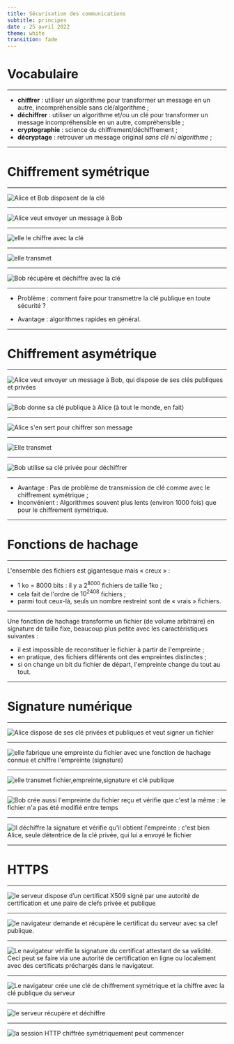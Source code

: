 ```yaml
---
title: Sécurisation des communications
subtitle: principes
date : 25 avril 2022
theme: white
transition: fade
---
```


# Vocabulaire

---

- **chiffrer** : utiliser un algorithme pour transformer un message en un autre, incompréhensible sans clé/algorithme ;
- **déchiffrer** : utiliser un algorithme et/ou un clé pour transformer un message incompréhensible en un autre,
  compréhensible ;
- **cryptographie** : science du chiffrement/déchiffrement ;
- **décryptage** : retrouver un message original *sans clé ni algorithme* ;

---

# Chiffrement symétrique

---

![Alice et Bob disposent de la clé](img/sym00.svg)

---

![Alice veut envoyer un message à Bob](img/sym01.svg)

---

![elle le chiffre avec la clé](img/sym02.svg)

---

![elle transmet ](img/sym03.svg)

---

![Bob récupère et déchiffre avec la clé](img/sym04.svg)

---

- Problème : comment faire pour transmettre la clé publique en toute sécurité ?

- Avantage : algorithmes rapides en général.

---

# Chiffrement asymétrique

---

![Alice veut envoyer un message à Bob, qui dispose de ses clés publiques et privées](img/asym00.svg)

---

![Bob donne sa clé publique à Alice (à tout le monde, en fait)](img/asym01.svg)

---

![Alice s'en sert pour chiffrer son message](img/asym02.svg)

---

![Elle transmet](img/asym03.svg)

---

![Bob utilise sa clé privée pour déchiffrer](img/asym04.svg)


---

- Avantage : Pas de problème de transmission de clé comme avec le chiffrement symétrique ;
- Inconvénient : Algorithmes souvent plus lents (environ 1000 fois) que pour le chiffrement symétrique.

---

# Fonctions de hachage

---

L'ensemble des fichiers est gigantesque mais « creux » :

- 1 ko = 8000 bits : il y a $2^{8000}$ fichiers de taille 1ko ;
- cela fait de l'ordre de $10^{2408}$ fichiers ;
- parmi tout ceux-là, seuls un nombre restreint sont de « vrais » fichiers.

---

Une fonction de hachage transforme un fichier (de volume arbitraire) en signature de taille fixe, beaucoup plus petite
avec les caractéristiques suivantes :

- il est impossible de reconstituer le fichier à partir de l'empreinte ;
- en pratique, des fichiers différents ont des empreintes distinctes ;
- si on change un bit du fichier de départ, l'empreinte change du tout au tout.

---

# Signature numérique

---

![Alice dispose de ses clé privées et publiques et veut signer un fichier](img/sign00.svg)

---

![elle fabrique une empreinte du fichier avec une fonction de hachage connue et chiffre l'empreinte (signature)](img/sign01.svg)

---

![elle transmet fichier,empreinte,signature et clé publique](img/sign02.svg)

---

![Bob crée aussi l'empreinte du fichier reçu et vérifie que c'est la même : le fichier n'a pas été modifié entre temps](img/sign03.svg)

---

![Il déchiffre la signature et vérifie qu'il obtient l'empreinte : c'est bien Alice, seule détentrice de la clé privée, qui lui a envoyé le fichier](img/sign04.svg)

---

# HTTPS

---

![le serveur dispose d’un certificat X509 signé par une autorité de
certification et une paire de clefs privée et publique](img/https00.svg)

---

![le navigateur demande et récupère le certificat du serveur avec sa
clef publique.](img/https01.svg)

---

![Le navigateur vérifie la signature du certificat attestant de sa validité. Ceci
peut se faire *via* une autorité de certification en ligne ou
localement avec des certificats préchargés dans le navigateur.](img/https02.svg)

---

![Le navigateur crée une clé de chiffrement symétrique et la chiffre avec la clé publique du serveur](img/https03.svg)

---

![le serveur récupère et déchiffre](img/https04.svg)

---

![la session HTTP chiffrée symétriquement peut commencer](img/https05.svg)